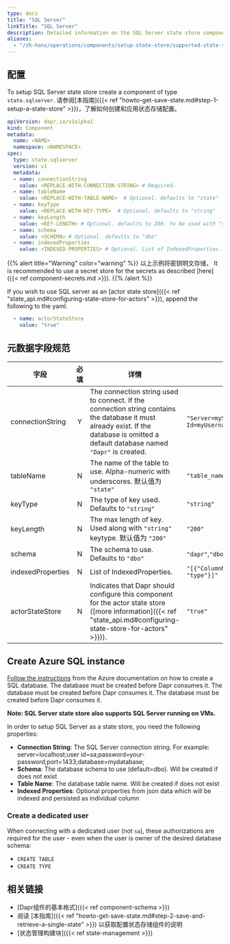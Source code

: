 ```yaml
---
type: docs
title: "SQL Server"
linkTitle: "SQL Server"
description: Detailed information on the SQL Server state store component
aliases:
  - "/zh-hans/operations/components/setup-state-store/supported-state-stores/setup-sqlserver/"
---
```


## 配置

To setup SQL Server state store create a component of type `state.sqlserver`. 请参阅[本指南]({{< ref "howto-get-save-state.md#step-1-setup-a-state-store" >}})，了解如何创建和应用状态存储配置。


```yaml
apiVersion: dapr.io/v1alpha1
kind: Component
metadata:
  name: <NAME>
  namespace: <NAMESPACE>
spec:
  type: state.sqlserver
  version: v1
  metadata:
  - name: connectionString
    value: <REPLACE-WITH-CONNECTION-STRING> # Required.
  - name: tableName
    value: <REPLACE-WITH-TABLE-NAME>  # Optional. defaults to "state"
  - name: keyType
    value: <REPLACE-WITH-KEY-TYPE>  # Optional. defaults to "string"
  - name: keyLength
    value: <KEY-LENGTH> # Optional. defaults to 200. Yo be used with "string" keyType
  - name: schema
    value: <SCHEMA> # Optional. defaults to "dbo"
  - name: indexedProperties
    value: <INDEXED-PROPERTIES> # Optional. List of IndexedProperties.

```

{{% alert title="Warning" color="warning" %}}
以上示例将密钥明文存储， It is recommended to use a secret store for the secrets as described [here]({{< ref component-secrets.md >}}).
{{% /alert %}}

If you wish to use SQL server as an [actor state store]({{< ref "state_api.md#configuring-state-store-for-actors" >}}), append the following to the yaml.

```yaml
  - name: actorStateStore
    value: "true"
```

## 元数据字段规范

| 字段                | 必填 | 详情                                                                                                                                                                                    | Example                                                                                             |
| ----------------- |:--:| ------------------------------------------------------------------------------------------------------------------------------------------------------------------------------------- | --------------------------------------------------------------------------------------------------- |
| connectionString  | Y  | The connection string used to connect. If the connection string contains the database it must already exist. If the database is omitted a default database named `"Dapr"` is created. | `"Server=myServerName\myInstanceName;Database=myDataBase;User Id=myUsername;Password=myPassword;"` |
| tableName         | N  | The name of the table to use. Alpha-numeric with underscores. 默认值为 `"state"`                                                                                                          | `"table_name"`                                                                                      |
| keyType           | N  | The type of key used. Defaults to `"string"`                                                                                                                                          | `"string"`                                                                                          |
| keyLength         | N  | The max length of key. Used along with `"string"` keytype. 默认值为 `"200"`                                                                                                               | `"200"`                                                                                             |
| schema            | N  | The schema to use. Defaults to `"dbo"`                                                                                                                                                | `"dapr"`,`"dbo"`                                                                                    |
| indexedProperties | N  | List of IndexedProperties.                                                                                                                                                            | `"[{"ColumnName": "column", "Property": "property", "Type": "type"}]"`                              |
| actorStateStore   | N  | Indicates that Dapr should configure this component for the actor state store ([more information]({{< ref "state_api.md#configuring-state-store-for-actors" >}})).                    | `"true"`                                                                                            |


## Create Azure SQL instance

[Follow the instructions](https://docs.microsoft.com/azure/sql-database/sql-database-single-database-get-started?tabs=azure-portal) from the Azure documentation on how to create a SQL database.  The database must be created before Dapr consumes it.  The database must be created before Dapr consumes it.  The database must be created before Dapr consumes it.

**Note: SQL Server state store also supports SQL Server running on VMs.**

In order to setup SQL Server as a state store, you need the following properties:

- **Connection String**: The SQL Server connection string. For example: server=localhost;user id=sa;password=your-password;port=1433;database=mydatabase;
- **Schema**: The database schema to use (default=dbo). Will be created if does not exist
- **Table Name**: The database table name. Will be created if does not exist
- **Indexed Properties**: Optional properties from json data which will be indexed and persisted as individual column

### Create a dedicated user

When connecting with a dedicated user (not `sa`), these authorizations are required for the user - even when the user is owner of the desired database schema:

- `CREATE TABLE`
- `CREATE TYPE`

## 相关链接
- [Dapr组件的基本格式]({{< ref component-schema >}})
- 阅读 [本指南]({{< ref "howto-get-save-state.md#step-2-save-and-retrieve-a-single-state" >}}) 以获取配置状态存储组件的说明
- [状态管理构建块]({{< ref state-management >}})
